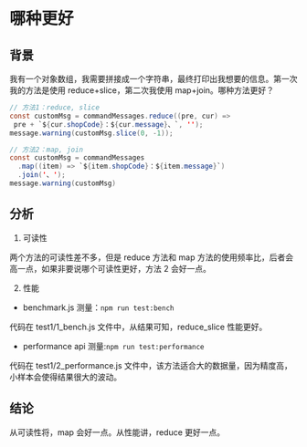 # 哪种更好

## 背景

我有一个对象数组，我需要拼接成一个字符串，最终打印出我想要的信息。第一次我的方法是使用 reduce+slice，第二次我使用 map+join。哪种方法更好？

```java
// 方法1：reduce, slice
const customMsg = commandMessages.reduce((pre, cur) =>
 pre + `${cur.shopCode}：${cur.message}、`, '');
message.warning(customMsg.slice(0, -1));

// 方法2：map, join
const customMsg = commandMessages
  .map((item) => `${item.shopCode}：${item.message}`)
  .join('、');
message.warning(customMsg)
```

## 分析

1. 可读性

两个方法的可读性差不多，但是 reduce 方法和 map 方法的使用频率比，后者会高一点，如果非要说哪个可读性更好，方法 2 会好一点。

2. 性能

- benchmark.js 测量：`npm run test:bench`

代码在 test1/1_bench.js 文件中，从结果可知，reduce_slice 性能更好。

- performance api 测量:`npm run test:performance`

代码在 test1/2_performance.js 文件中，该方法适合大的数据量，因为精度高，小样本会使得结果很大的波动。

## 结论

从可读性将，map 会好一点。从性能讲，reduce 更好一点。
